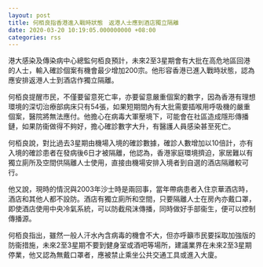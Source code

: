 ```yaml
---
layout: post
title: 何栢良指香港進入戰時狀態　返港人士應到酒店獨立隔離
date: 2020-03-20 10:19:05.000000000 +08:00
categories: rss
---
```


港大感染及傳染病中心總監何栢良預計，未來2至3星期會有大批在高危地區回港的人士，輸入確診個案有機會最少增加200宗。他形容香港已進入戰時狀態，認為應安排返港人士到酒店作獨立隔離。

何栢良提醒市民，不僅要留意死亡率，亦要留意嚴重個案的數字，因為香港有理想環境的深切治療部病床只有54張，如果短期間內有大批需要插喉用呼吸機的嚴重個案，醫院將無法應付。他擔心在病毒大軍壓境下，可能會在社區造成隱形傳播鏈，如果防衞做得不夠好，擔心確診數字大升，有醫護人員感染甚至死亡。

何栢良說，對比過去3星期由機場入境的確診數據，確診人數增加以10倍計，亦有入境的確診患者在發病後6日才被隔離，他認為，香港家庭環境擠迫，家居難以有獨立廁所及空間供隔離人士使用，直接由機場安排入境者到自選的酒店隔離較可行。

他又說，現時的情況與2003年沙士時是兩回事，當年帶病患者入住京華酒店時，酒店和其他人都不設防。酒店有獨立廁所和空間，只要隔離人士在房內亦戴口罩，即使酒店使用中央冷氣系統，可以防截飛沫傳播，同時做好手部衞生，便可以控制傳播源。

何栢良指出，雖然一般人汗水內含病毒的機會不大，但亦呼籲市民要採取加強版的防衞措施，未來2至3星期不要到健身室或酒吧等場所，建議業界在未來2至3星期停業，他又認為無戴口罩者，應被禁止乘坐公共交通工具或進入大廈。
